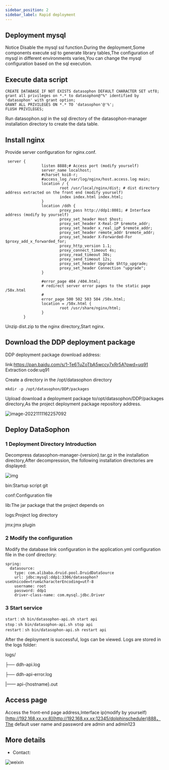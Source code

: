 ```yaml
---
sidebar_position: 2
sidebar_label: Rapid deployment
---
```

## Deployment mysql

Notice Disable the mysql ssl function.During the deployment,Some components execute sql to generate library tables,The configuration of mysql in different environments varies,You can change the mysql configuration based on the sql execution.

## Execute data script

```
CREATE DATABASE IF NOT EXISTS datasophon DEFAULT CHARACTER SET utf8;
grant all privileges on *.* to datasophon@"%" identified by 'datasophon' with grant option;
GRANT ALL PRIVILEGES ON *.* TO 'datasophon'@'%';
FLUSH PRIVILEGES;
```


Run datasophon.sql in the sql directory of the datasophon-manager installation directory to create the data table.

## Install nginx

Provide server configuration for nginx.conf.

```
 server {
                listen 8888;# Access port (modify yourself)
                server_name localhost;
                #charset koi8-r;
                #access_log /var/log/nginx/host.access.log main;
                location / {
                        root /usr/local/nginx/dist; # dist directory address extracted on the front end (modify yourself)
                        index index.html index.html;
                }
                location /ddh {
                        proxy_pass http://ddp1:8081; # Interface address (modify by yourself)
                        proxy_set_header Host $host;
                        proxy_set_header X-Real-IP $remote_addr;
                        proxy_set_header x_real_ipP $remote_addr;
                        proxy_set_header remote_addr $remote_addr;
                        proxy_set_header X-Forwarded-For $proxy_add_x_forwarded_for;
                        proxy_http_version 1.1;
                        proxy_connect_timeout 4s;
                        proxy_read_timeout 30s;
                        proxy_send_timeout 12s;
                        proxy_set_header Upgrade $http_upgrade;
                        proxy_set_header Connection "upgrade";
                }

                #error_page 404 /404.html;
                # redirect server error pages to the static page /50x.html
                #
                error_page 500 502 503 504 /50x.html;
                location = /50x.html {
                        root /usr/share/nginx/html;
                }
        }
```

Unzip dist.zip to the nginx directory,Start nginx.

## Download the DDP deployment package

DDP deployment package download address:

link:https://pan.baidu.com/s/1-Te6TuZoTbA5wccy7xRr5A?pwd=uq91 
Extraction code:uq91

Create a directory in the /opt/datasophon directory

```
mkdir -p /opt/datasophon/DDP/packages
```

Upload download a deployment package to/opt/datasophon/DDP/packages directory,As the project deployment package repository address.

![image-20221111162257092](./imgs/image-20221111162257092.png)

## Deploy DataSophon

### 1 Deployment Directory Introduction

Decompress datasophon-manager-{version}.tar.gz in the installation directory,After decompression, the following installation directories are displayed:

![img](./imgs/wps1.jpg) 

bin:Startup script git

conf:Configuration file

lib:The jar package that the project depends on

logs:Project log directory

jmx:jmx plugin

### 2 Modify the configuration

Modify the database link configuration in the application.yml configuration file in the conf directory:

```
spring:
  datasource:
    type: com.alibaba.druid.pool.DruidDataSource
    url: jdbc:mysql:ddp1:3306/datasophon?useUnicode=true&characterEncoding=utf-8
    username: root
    password: ddp1
    driver-class-name: com.mysql.jdbc.Driver
```

### 3 Start service

```
start：sh bin/datasophon-api.sh start api
stop：sh bin/datasophon-api.sh stop api
restart：sh bin/datasophon-api.sh restart api
```

After the deployment is successful, logs can be viewed. Logs are stored in the logs folder:

 logs/

  ├── ddh-api.log

  ├── ddh-api-error.log

  |—— api-{hostname}.out

## Access page

Access the front-end page address,Interface ip(modify by yourself) [http://192.168.xx.xx:8](http://192.168.xx.xx:12345/dolphinscheduler)888，The default user name and password are admin and admin123

## More details

* Contact:

![weixin](./imgs/weixing.jpg)